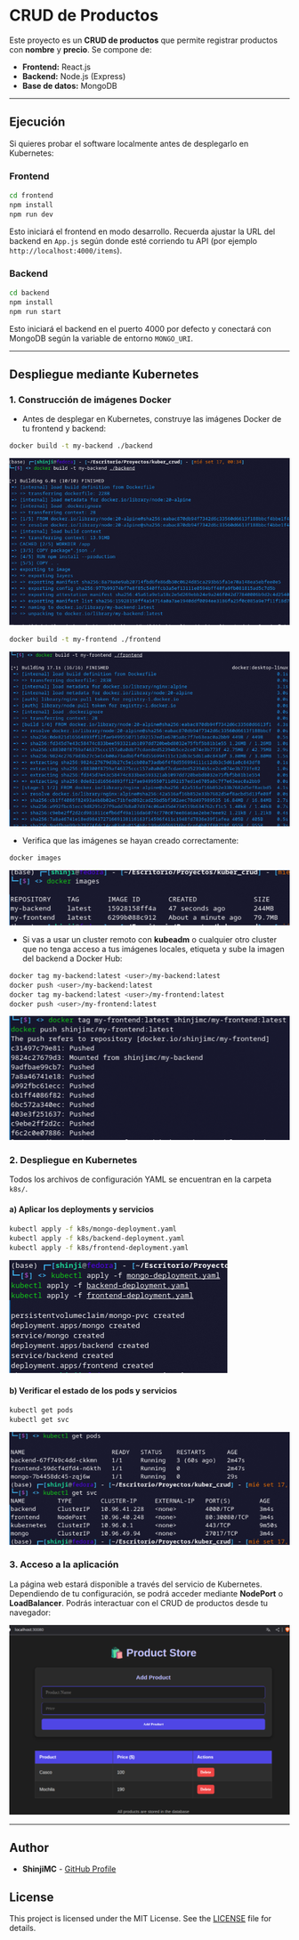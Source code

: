 # CRUD de Productos

Este proyecto es un **CRUD de productos** que permite registrar productos con **nombre** y **precio**.
Se compone de:

- **Frontend:** React.js
- **Backend:** Node.js (Express)
- **Base de datos:** MongoDB

---

## Ejecución

Si quieres probar el software localmente antes de desplegarlo en Kubernetes:

### Frontend

```bash
cd frontend
npm install
npm run dev
```

Esto iniciará el frontend en modo desarrollo. Recuerda ajustar la URL del backend en `App.js` según donde esté corriendo tu API (por ejemplo `http://localhost:4000/items`).

### Backend

```bash
cd backend
npm install
npm run start
```

Esto iniciará el backend en el puerto 4000 por defecto y conectará con MongoDB según la variable de entorno `MONGO_URI`.

---

## Despliegue mediante Kubernetes

### 1. Construcción de imágenes Docker

- Antes de desplegar en Kubernetes, construye las imágenes Docker de tu frontend y backend:

```bash
docker build -t my-backend ./backend
```

![](.docs/dock_backend.png)

```bash
docker build -t my-frontend ./frontend
```

![](.docs/dock_front.png)

- Verifica que las imágenes se hayan creado correctamente:

```bash
docker images
```

![](.docs/docker_img.png)

- Si vas a usar un cluster remoto con **kubeadm** o cualquier otro cluster que no tenga acceso a tus imágenes locales, etiqueta y sube la imagen del backend a Docker Hub:

```bash
docker tag my-backend:latest <user>/my-backend:latest
docker push <user>/my-backend:latest
docker tag my-backend:latest <user>/my-frontend:latest
docker push <user>/my-frontend:latest
```

![](.docs/push.png)

### 2. Despliegue en Kubernetes

Todos los archivos de configuración YAML se encuentran en la carpeta `k8s/`.

#### a) Aplicar los deployments y servicios

```bash
kubectl apply -f k8s/mongo-deployment.yaml
kubectl apply -f k8s/backend-deployment.yaml
kubectl apply -f k8s/frontend-deployment.yaml
```

![](.docs/kuber_run.png)

#### b) Verificar el estado de los pods y servicios

```bash
kubectl get pods
kubectl get svc
```

![](.docs/valid.png)

### 3. Acceso a la aplicación

La página web estará disponible a través del servicio de Kubernetes.
Dependiendo de tu configuración, se podrá acceder mediante **NodePort** o **LoadBalancer**.
Podrás interactuar con el CRUD de productos desde tu navegador:

![](.docs/web.png)

---

## Author

- **ShinjiMC** - [GitHub Profile](https://github.com/ShinjiMC)

## License

This project is licensed under the MIT License. See the [LICENSE](LICENSE) file for details.
